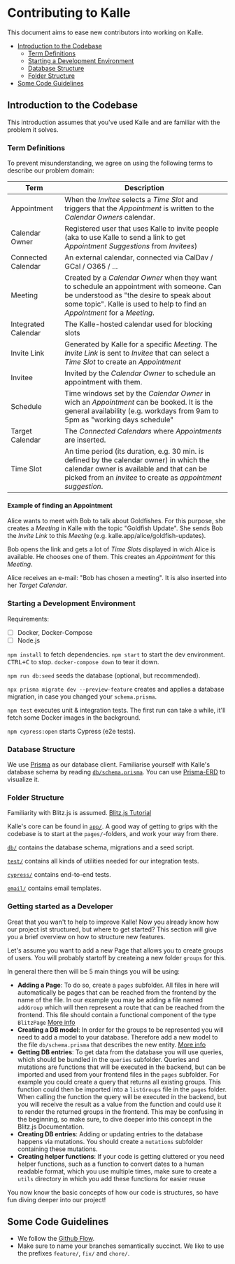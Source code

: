 # Contributing to Kalle

This document aims to ease new contributors into working on Kalle.

<!-- @import "[TOC]" {cmd="toc" depthFrom=2 depthTo=3 orderedList=false} -->

<!-- code_chunk_output -->

- [Introduction to the Codebase](#introduction-to-the-codebase)
  - [Term Definitions](#term-definitions)
  - [Starting a Development Environment](#starting-a-development-environment)
  - [Database Structure](#database-structure)
  - [Folder Structure](#folder-structure)
- [Some Code Guidelines](#some-code-guidelines)

<!-- /code_chunk_output -->

## Introduction to the Codebase

This introduction assumes that you've used Kalle and are familiar with the problem it solves.

### Term Definitions

To prevent misunderstanding, we agree on using the following terms to describe our problem domain:

| Term                   | Description                                                                                                                                                                                                        |
| ---------------------- | ------------------------------------------------------------------------------------------------------------------------------------------------------------------------------------------------------------------ |
| Appointment            | When the _Invitee_ selects a _Time Slot_ and triggers that the _Appointment_ is written to the _Calendar Owners_ calendar.                                                                                                                                             |
| Calendar Owner         | Registered user that uses Kalle to invite people (aka to use Kalle to send a link to get _Appointment Suggestions_ from _Invitees_)                                                                                |
| Connected Calendar     | An external calendar, connected via CalDav / GCal / O365 / ...                                                                                                                                                     |
| Meeting                | Created by a _Calendar Owner_ when they want to schedule an appointment with someone. Can be understood as "the desire to speak about some topic". Kalle is used to help to find an _Appointment_ for a _Meeting_. |
| Integrated Calendar    | The Kalle-hosted calendar used for blocking slots                                                                                                                                                                  |
| Invite Link                | Generated by Kalle for a specific _Meeting_. The _Invite Link_ is sent to _Invitee_ that can select a _Time Slot_ to create an _Appointment_                                                                                                                                              |
| Invitee                | Invited by the _Calendar Owner_ to schedule an appointment with them.                                                                                                                                              |
| Schedule        | Time windows set by the _Calendar Owner_ in wich an _Appointment_ can be booked. It is the general availability (e.g. workdays from 9am to 5pm as "working days schedule"                                                                                                                                                        |
| Target Calendar        | The _Connected Calendars_ where _Appointments_ are inserted.                                                                                                                                                       |
| Time Slot              | An time period (its duration, e.g. 30 min. is defined by the calendar owner) in which the calendar owner is available and that can be picked from an _invitee_ to create as _appointment suggestion_.              |

#### Example of finding an Appointment

Alice wants to meet with Bob to talk about Goldfishes. For this purpose, she creates a _Meeting_ in Kalle with the topic "Goldfish Update". She sends Bob the _Invite Link_ to this _Meeting_ (e.g. kalle.app/alice/goldfish-updates).

Bob opens the link and gets a lot of _Time Slots_ displayed in wich Alice is available. He chooses one of them. This creates an _Appointment_ for this _Meeting_.

Alice receives an e-mail: "Bob has chosen a meeting". It is also inserted into her _Target Calendar_.

### Starting a Development Environment

Requirements:

- [ ] Docker, Docker-Compose
- [ ] Node.js

`npm install` to fetch dependencies.
`npm start` to start the dev environment.
<kbd>CTRL+C</kbd> to stop.
`docker-compose down` to tear it down.

`npm run db:seed` seeds the database (optional, but recommended).

`npx prisma migrate dev --preview-feature` creates and applies a database migration, in case you changed your `schema.prisma`.

`npm test` executes unit & integration tests. The first run can take a while, it'll fetch some Docker images in the background.

`npm cypress:open` starts Cypress (e2e tests).

### Database Structure

We use [Prisma](https://prisma.io) as our database client.
Familiarise yourself with Kalle's database schema by reading [`db/schema.prisma`](./db/schema.prisma).
You can use [Prisma-ERD](https://prisma-erd.simonknott.de) to visualize it.

### Folder Structure

Familiarity with Blitz.js is assumed. [Blitz.js Tutorial](https://blitzjs.com/docs/tutorial)

Kalle's core can be found in [`app/`](./app).
A good way of getting to grips with the codebase is to start at the `pages/`-folders, and work your way from there.

[`db/`](./db) contains the database schema, migrations and a seed script.

[`test/`](./test) contains all kinds of utilities needed for our integration tests.

[`cypress/`](./cypress) contains end-to-end tests.

[`email/`](./email) contains email templates.

### Getting started as a Developer
Great that you wan't to help to improve Kalle! Now you already know how our project ist structured, but where to get started? This section will give you a brief overview on how to structure new features.

Let's assume you want to add a new Page that allows you to create groups of users. You will probably startoff by createing a new folder `groups` for this.

In general there then will be 5 main things you will be using:
- **Adding a Page**: To do so, create a `pages` subfolder. All files in here will automatically be pages that can be reached from the frontend by the name of the file. In our example you may be adding a file named `addGroup` which will then represent a route that can be reached from the frontend. This file should contain a functional component of the type `BlitzPage` [More info](https://blitzjs.com/docs/pages)
- **Creating a DB model**: In order for the groups to be represented you will need to add a model to your database. Therefore add a new model to the file `db/schema.prisma` that describes the new entity. [More info](https://blitzjs.com/docs/database-overview)
- **Getting DB entries**: To get data from the database you will use queries, which should be bundled in the `queries` subfolder. Queries and mutations are functions that will be executed in the backend, but can be imported and used from your frontend files in the `pages` subfolder. For example you could create a query that returns all existing groups. This function could then be imported into a `listGroups` file in the `pages` folder. When calling the function the query will be executed in the backend, but you will receive the result as a value from the function and could use it to render the returned groups in the frontend. This may be confusing in the beginning, so make sure, to dive deeper into this concept in the Blitz.js Documentation.
- **Creating DB entries**: Adding or updating entries to the database happens via mutations. You should create a `mutations` subfolder containing these mutations.
- **Creating helper functions**: If your code is getting cluttered or you need helper functions, such as a function to convert dates to a human readable format, which you use multiple times, make sure to create a `utils` directory in which you add these functions for easier reuse

You now know the basic concepts of how our code is structures, so have fun diving deeper into our project!

## Some Code Guidelines

- We follow the [Github Flow](https://guides.github.com/introduction/flow/).
- Make sure to name your branches semantically succinct. We like to use the prefixes `feature/`, `fix/` and `chore/`.
